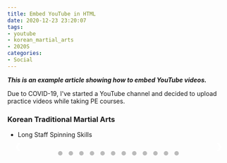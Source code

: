 ```yaml
---
title: Embed YouTube in HTML
date: 2020-12-23 23:20:07
tags:
- youtube
- korean_martial_arts
- 2020S
categories:
- Social
---
```


<style>
.mySlides {display: none}

/* Slideshow container */
.slideshow-container {
  max-width: 1000px;
  position: relative;
  margin: auto;
}

/* Next & previous buttons */
.prev, .next {
  cursor: pointer;
  position: absolute;
  top: 50%;
  width: auto;
  padding: 16px;
  margin-top: -22px;
  color: white;
  font-weight: bold;
  font-size: 18px;
  transition: 0.6s ease;
  border-radius: 0 3px 3px 0;
  user-select: none;
}

/* Position the "next button" to the right */
.next {
  right: 0;
  border-radius: 3px 0 0 3px;
}

/* On hover, add a black background color with a little bit see-through */
.prev:hover, .next:hover {
  background-color: rgba(0,0,0,0.8);
}

/* The dots/bullets/indicators */
.dot {
  cursor: pointer;
  height: 10px;
  width: 10px;
  margin: 15px 5px;
  background-color: #bbb;
  border-radius: 50%;
  display: inline-block;
  transition: background-color 0.6s ease;
}

.active, .dot:hover {
  background-color: #717171;
}

/* Fading animation */
.fade {
  -webkit-animation-name: fade;
  -webkit-animation-duration: 1.5s;
  animation-name: fade;
  animation-duration: 1.5s;
}

@-webkit-keyframes fade {
  from {opacity: .4} 
  to {opacity: 1}
}

@keyframes fade {
  from {opacity: .4} 
  to {opacity: 1}
}

/* On smaller screens, decrease text size */
@media only screen and (max-width: 300px) {
  .prev, .next,.text {font-size: 11px}
}
</style>

<style>
.video-container {
    position: relative;
    padding-bottom: 56.25%; /* 16:9 */
    height: 0;
}
.video-container iframe {
    position: absolute;
    top: 0;
    left: 0;
    width: 100%;
    height: 100%;
}
</style>

***This is an example article showing how to embed YouTube videos.***

Due to COVID-19,
I've started a YouTube channel and decided to upload practice videos while taking PE courses.

### Korean Traditional Martial Arts
* Long Staff Spinning Skills

<div class="slideshow-container">
<div class="mySlides fade">
      <div class="video-container">
        <iframe width="100%" height="auto" src="https://www.youtube.com/embed/U2Sd6Ye5ozw" frameborder="0" allowfullscreen></iframe>
      </div>
</div>
<div class="mySlides fade">
      <div class="video-container">
        <iframe width="100%" height="auto" src="https://www.youtube.com/embed/Pq4EvivOMkA" frameborder="0" allowfullscreen></iframe>
      </div>
</div>
<div class="mySlides fade">
      <div class="video-container">
        <iframe width="100%" height="auto" src="https://www.youtube.com/embed/tHxSLcTR_Rc" frameborder="0" allowfullscreen></iframe>
      </div>
</div>
<div class="mySlides fade">
      <div class="video-container">
        <iframe width="100%" height="auto" src="https://www.youtube.com/embed/F2LXcxX75uY" frameborder="0" allowfullscreen></iframe>
      </div>
</div>
<div class="mySlides fade">
      <div class="video-container">
        <iframe width="100%" height="auto" src="https://www.youtube.com/embed/-Pf_4cV7iAE" frameborder="0" allowfullscreen></iframe>
      </div>
</div>
<div class="mySlides fade">
      <div class="video-container">
        <iframe width="100%" height="auto" src="https://www.youtube.com/embed/FQgm57IaihY" frameborder="0" allowfullscreen></iframe>
      </div>
</div>
<div class="mySlides fade">
      <div class="video-container">
        <iframe width="100%" height="auto" src="https://www.youtube.com/embed/QjK8ly-Agos" frameborder="0" allowfullscreen></iframe>
      </div>
</div>
<div class="mySlides fade">
      <div class="video-container">
        <iframe width="100%" height="auto" src="https://www.youtube.com/embed/aqChEXs782I" frameborder="0" allowfullscreen></iframe>
      </div>
</div>
<div class="mySlides fade">
      <div class="video-container">
        <iframe width="100%" height="auto" src="https://www.youtube.com/embed/Uws4C-I6HXc" frameborder="0" allowfullscreen></iframe>
      </div>
</div>
<div class="mySlides fade">
      <div class="video-container">
        <iframe width="100%" height="auto" src="https://www.youtube.com/embed/L0ISDeyOyas" frameborder="0" allowfullscreen></iframe>
      </div>
</div>
<div class="mySlides fade">
      <div class="video-container">
        <iframe width="100%" height="auto" src="https://www.youtube.com/embed/Cc7HOkLx4LE" frameborder="0" allowfullscreen></iframe>
      </div>
</div>
<div class="mySlides fade">
      <div class="video-container">
        <iframe width="100%" height="auto" src="https://www.youtube.com/embed/BMuhIeoefws" frameborder="0" allowfullscreen></iframe>
      </div>
</div>
<a class="prev" onclick="plusSlides(-1)">&#10094;</a>
<a class="next" onclick="plusSlides(1)">&#10095;</a>
</div>
<div style="text-align:center">
  <span class="dot" onclick="currentSlide(1)"></span> 
  <span class="dot" onclick="currentSlide(2)"></span> 
  <span class="dot" onclick="currentSlide(3)"></span> 
  <span class="dot" onclick="currentSlide(4)"></span> 
  <span class="dot" onclick="currentSlide(5)"></span> 
  <span class="dot" onclick="currentSlide(6)"></span> 
  <span class="dot" onclick="currentSlide(7)"></span> 
  <span class="dot" onclick="currentSlide(8)"></span> 
  <span class="dot" onclick="currentSlide(9)"></span> 
  <span class="dot" onclick="currentSlide(10)"></span> 
  <span class="dot" onclick="currentSlide(11)"></span> 
  <span class="dot" onclick="currentSlide(12)"></span> 
</div>

<script>
var slideIndex = 1;
showSlides(slideIndex);

function plusSlides(n) {
  showSlides(slideIndex += n);
}

function currentSlide(n) {
  showSlides(slideIndex = n);
}

function showSlides(n) {
  var i;
  var slides = document.getElementsByClassName("mySlides");
  var dots = document.getElementsByClassName("dot");
  if (n > slides.length) {slideIndex = 1}    
  if (n < 1) {slideIndex = slides.length}
  for (i = 0; i < slides.length; i++) {
      slides[i].style.display = "none";  
  }
  for (i = 0; i < dots.length; i++) {
      dots[i].className = dots[i].className.replace(" active", "");
  }
  slides[slideIndex-1].style.display = "block";  
  dots[slideIndex-1].className += " active";
}
</script>